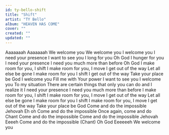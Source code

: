 ```yaml
---
id: ty-bello-shift
title: "Shift"
artist: "TY Bello"
album: "HEAVEN HAS COME"
cover: ""
created: ""
updated: ""
---
```


Aaaaaaah
Aaaaaaah
We welcome you
We welcome you
I welcome you
I need your presence
I want to see you
I long for you
Oh God
I hunger for you
I need your presence
I need you much more than before
Oh God
I make room for you, I shift
I make room for you, I move
I get out of the way
Let all else be gone
I make room for you I shift
I get out of the way
Take your place be God
I welcome you
Fill me with Your power
I want to see you
I welcome you
To my situation
There are certain things that only you can do and I realize it
I need your presence
I need you much more than before
I make room for you, I shift
I make room for you, I move
I get out of the way
Let all else be gone
I make room for you I shift
I make room for you, I move
I get out of the way
Take your place be God
Come and do the impossible
Jehovah Eh oh
Come and do the impossible
Once again, come and do
Chant
Come and do the impossible
Come and do the impossible
Jehovah Eeeeh
Come and do the impossible
(Chant)
Oh God
Eeeeeeh
We welcome you
